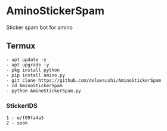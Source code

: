 # AminoStickerSpam
Sticker spam bot for amino

## Termux
```shell
- apt update -y
- apt upgrade -y
- pkg install python
- pip install amino.py
- git clone https://github.com/deluvsushi/AminoStickerSpam
- cd AminoStickerSpam
- python AminoStickerSpam.py
```
### StickerIDS
```
1 - e/f09fa4a3
2 - soon
```
